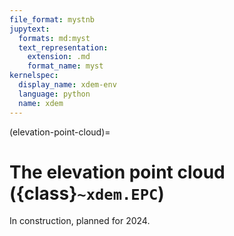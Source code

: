 ```yaml
---
file_format: mystnb
jupytext:
  formats: md:myst
  text_representation:
    extension: .md
    format_name: myst
kernelspec:
  display_name: xdem-env
  language: python
  name: xdem
---
```

(elevation-point-cloud)=

# The elevation point cloud ({class}`~xdem.EPC`)

In construction, planned for 2024.